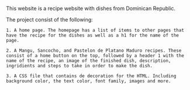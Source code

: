 This website is a recipe website with dishes from Dominican Republic.

The project consist of the following:

    1. A home page. The homepage has a list of items to other pages that have the recipe for the dishes as well as a h1 for the name of the page.

    2. A Mangu, Sancocho, and Pastelon de Platano Maduro recipes. These consist of a home button on the top, followed by a header 1 with the name of the recipe, an image of the finished dish, description, ingridients and steps to take in order to make the dish.

    3. A CSS file that contains de decoration for the HTML. Including background color, the text color, font family, images and more.